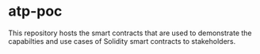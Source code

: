 # atp-poc

This repository hosts the smart contracts that are used to demonstrate the capabilties and use cases of Solidity smart contracts to stakeholders.
